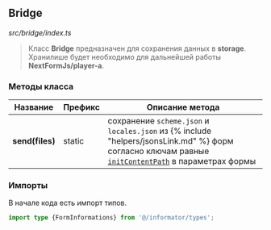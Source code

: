 ## Bridge

_src/bridge/index.ts_

> Класс **Bridge** предназначен для сохранения данных в **storage**. Хранилише будет необходимо для дальнейшей работы **NextFormJs/player-a**.

### Методы класса

| Название        | Префикс | Описание метода                                                                                                                                                        |
|-----------------|---------|------------------------------------------------------------------------------------------------------------------------------------------------------------------------|
| **send(files)** | static  | сохранение `scheme.json` и `locales.json` из {% include "helpers/jsonsLink.md" %} форм согласно ключам равные [`initContentPath`](../FORMPARAMS.md) в параметрах формы |

### Импорты

В начале кода есть импорт типов.

```ts
import type {FormInformations} from '@/informator/types';
```
